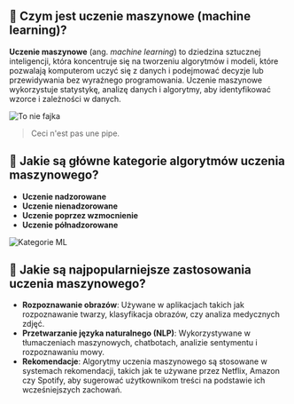 ## 🦧 Czym jest uczenie maszynowe (machine learning)?
**Uczenie maszynowe** (ang. *machine learning*) to dziedzina sztucznej inteligencji, która koncentruje się na tworzeniu algorytmów i modeli, które pozwalają komputerom uczyć się z danych i podejmować decyzje lub przewidywania bez wyraźnego programowania. Uczenie maszynowe wykorzystuje statystykę, analizę danych i algorytmy, aby identyfikować wzorce i zależności w danych.

![To nie fajka](obrazki/pipe.jpg)
> Ceci n'est pas une pipe. 

## 🦉 Jakie są główne kategorie algorytmów uczenia maszynowego?
- **Uczenie nadzorowane**
- **Uczenie nienadzorowane**
- **Uczenie poprzez wzmocnienie**
- **Uczenie półnadzorowane**

![Kategorie ML](obrazki/kategorie_ML.png)

## 🦍 Jakie są najpopularniejsze zastosowania uczenia maszynowego?
- **Rozpoznawanie obrazów**: Używane w aplikacjach takich jak rozpoznawanie twarzy, klasyfikacja obrazów, czy analiza medycznych zdjęć.
- **Przetwarzanie języka naturalnego (NLP)**: Wykorzystywane w tłumaczeniach maszynowych, chatbotach, analizie sentymentu i rozpoznawaniu mowy.
- **Rekomendacje**: Algorytmy uczenia maszynowego są stosowane w systemach rekomendacji, takich jak te używane przez Netflix, Amazon czy Spotify, aby sugerować użytkownikom treści na podstawie ich wcześniejszych zachowań. 
